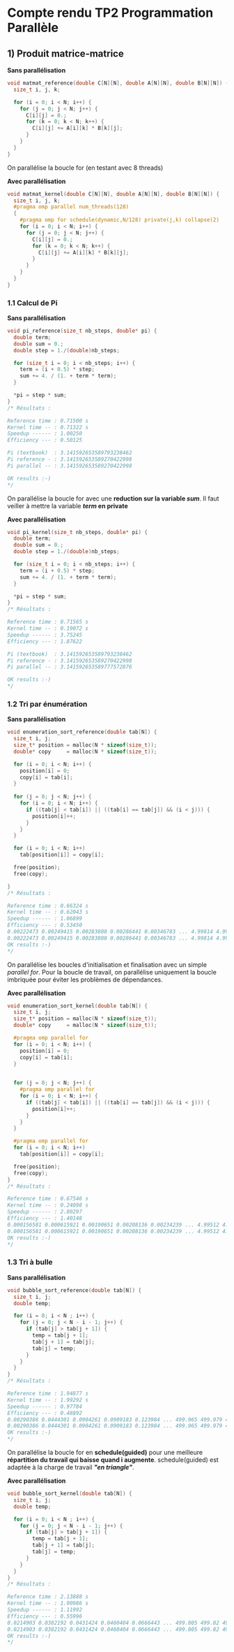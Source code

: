 # Compte rendu TP2 Programmation Parallèle

## 1) Produit matrice-matrice

**Sans parallélisation**
```c
void matmat_reference(double C[N][N], double A[N][N], double B[N][N]) {
  size_t i, j, k;

  for (i = 0; i < N; i++) {
    for (j = 0; j < N; j++) {
      C[i][j] = 0.;
      for (k = 0; k < N; k++) {
        C[i][j] += A[i][k] * B[k][j];
      }
    }
  }
}
```
On parallélise la boucle for (en testant avec 8 threads)

**Avec parallélisation**
```c
void matmat_kernel(double C[N][N], double A[N][N], double B[N][N]) {
  size_t i, j, k;
  #pragma omp parallel num_threads(128)
  {
    #pragma omp for schedule(dynamic,N/128) private(j,k) collapse(2)
    for (i = 0; i < N; i++) {
      for (j = 0; j < N; j++) {
        C[i][j] = 0.;
        for (k = 0; k < N; k++) {
          C[i][j] += A[i][k] * B[k][j];
        }
      }
    }
  }
}
```

### 1.1 Calcul de Pi

**Sans parallélisation**
```c
void pi_reference(size_t nb_steps, double* pi) {
  double term;
  double sum = 0.;
  double step = 1./(double)nb_steps;

  for (size_t i = 0; i < nb_steps; i++) {
    term = (i + 0.5) * step;
    sum += 4. / (1. + term * term);
  }

  *pi = step * sum;
}
/* Résultats :

Reference time : 0.71500 s
Kernel time -- : 0.71322 s
Speedup ------ : 1.00250
Efficiency --- : 0.50125

Pi (textbook)  : 3.141592653589793238462
Pi reference - : 3.141592653589270422998
Pi parallel -- : 3.141592653589270422998

OK results :-)
*/
```
On parallélise la boucle for avec une **reduction sur la variable *sum***. Il faut veiller à mettre la variable ***term* en private**

**Avec parallélisation**
```c
void pi_kernel(size_t nb_steps, double* pi) {
  double term;
  double sum = 0.;
  double step = 1./(double)nb_steps;

  for (size_t i = 0; i < nb_steps; i++) {
    term = (i + 0.5) * step;
    sum += 4. / (1. + term * term);
  }

  *pi = step * sum;
}
/* Résultats :

Reference time : 0.71565 s
Kernel time -- : 0.19072 s
Speedup ------ : 3.75245
Efficiency --- : 1.87622

Pi (textbook)  : 3.141592653589793238462
Pi reference - : 3.141592653589270422998
Pi parallel -- : 3.141592653589777572876

OK results :-)
*/
```

### 1.2 Tri par énumération

**Sans parallélisation**
```c
void enumeration_sort_reference(double tab[N]) {
  size_t i, j;
  size_t* position = malloc(N * sizeof(size_t));
  double* copy     = malloc(N * sizeof(size_t));

  for (i = 0; i < N; i++) {
    position[i] = 0;
    copy[i] = tab[i];
  }
  
  for (j = 0; j < N; j++) {
    for (i = 0; i < N; i++) {
      if ((tab[j] < tab[i]) || ((tab[i] == tab[j]) && (i < j))) {
        position[i]++;
      }
    }
  }

  for (i = 0; i < N; i++)
    tab[position[i]] = copy[i];

  free(position);
  free(copy);

}
/* Résultats :

Reference time : 0.66324 s
Kernel time -- : 0.62043 s
Speedup ------ : 1.06899
Efficiency --- : 0.53450
0.00222473 0.00249415 0.00283808 0.00286441 0.00346783 ... 4.99814 4.99854 4.99886 4.99908 4.99975 
0.00222473 0.00249415 0.00283808 0.00286441 0.00346783 ... 4.99814 4.99854 4.99886 4.99908 4.99975 
OK results :-)
*/
```
On parallélise les boucles d'initialisation et finalisation avec un simple *parallel for*. Pour la boucle de travail, on parallélise uniquement la boucle imbriquée pour éviter les problèmes de dépendances.

**Avec parallélisation**
```c
void enumeration_sort_kernel(double tab[N]) {
  size_t i, j;
  size_t* position = malloc(N * sizeof(size_t));
  double* copy     = malloc(N * sizeof(size_t));

  #pragma omp parallel for
  for (i = 0; i < N; i++) {
    position[i] = 0;
    copy[i] = tab[i];
  }
  

  for (j = 0; j < N; j++) {
    #pragma omp parallel for
    for (i = 0; i < N; i++) {
      if ((tab[j] < tab[i]) || ((tab[i] == tab[j]) && (i < j))) {
        position[i]++;
      }
    }
  }

  #pragma omp parallel for
  for (i = 0; i < N; i++)
    tab[position[i]] = copy[i];

  free(position);
  free(copy);
}
/* Résultats :

Reference time : 0.67546 s
Kernel time -- : 0.24098 s
Speedup ------ : 2.80297
Efficiency --- : 1.40148
0.000156581 0.000615921 0.00190651 0.00208136 0.00234239 ... 4.99512 4.99565 4.99691 4.99718 4.99805 
0.000156581 0.000615921 0.00190651 0.00208136 0.00234239 ... 4.99512 4.99565 4.99691 4.99718 4.99805 
OK results :-)
*/
```

### 1.3 Tri à bulle

**Sans parallélisation**
```c
void bubble_sort_reference(double tab[N]) {
  size_t i, j;
  double temp;

  for (i = 0; i < N ; i++) {
    for (j = 0; j < N - i - 1; j++) {
      if (tab[j] > tab[j + 1]) {
        temp = tab[j + 1];
        tab[j + 1] = tab[j];
        tab[j] = temp;
      }
    }
  }
}
/* Résultats :

Reference time : 1.94877 s
Kernel time -- : 1.99292 s
Speedup ------ : 0.97784
Efficiency --- : 0.48892
0.00290386 0.0444301 0.0904261 0.0909183 0.123984 ... 499.965 499.979 499.98 499.987 499.994 
0.00290386 0.0444301 0.0904261 0.0909183 0.123984 ... 499.965 499.979 499.98 499.987 499.994 
OK results :-)
*/
```
On parallélise la boucle for en **schedule(guided)** pour une meilleure **répartition du travail qui baisse quand i augmente**.
schedule(guided) est adaptée à la charge de travail ***"en triangle"***.

**Avec parallélisation**
```c
void bubble_sort_kernel(double tab[N]) {
  size_t i, j;
  double temp;

  for (i = 0; i < N ; i++) {
    for (j = 0; j < N - i - 1; j++) {
      if (tab[j] > tab[j + 1]) {
        temp = tab[j + 1];
        tab[j + 1] = tab[j];
        tab[j] = temp;
      }
    }
  }
}
/* Résultats :

Reference time : 2.13888 s
Kernel time -- : 1.90986 s
Speedup ------ : 1.11992
Efficiency --- : 0.55996
0.0214903 0.0382192 0.0431424 0.0460404 0.0666443 ... 499.805 499.82 499.887 499.951 499.972 
0.0214903 0.0382192 0.0431424 0.0460404 0.0666443 ... 499.805 499.82 499.887 499.951 499.972 
OK results :-)
*/
```

